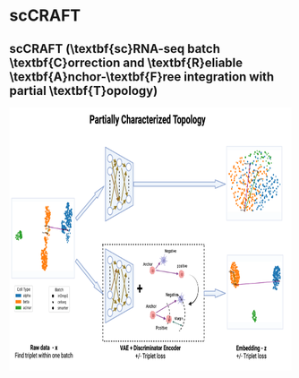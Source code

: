 # scCRAFT
## scCRAFT (\textbf{sc}RNA-seq batch \textbf{C}orrection and \textbf{R}eliable \textbf{A}nchor-\textbf{F}ree integration with partial \textbf{T}opology)
<img src="model.png" alt="Model Architecture"  width="700" height="470"/>

